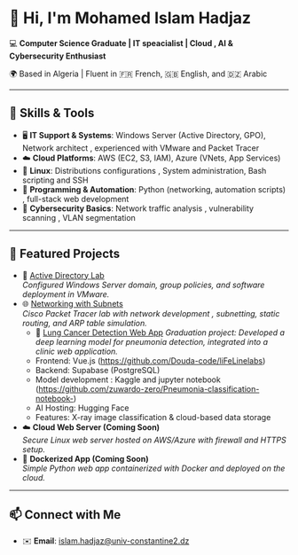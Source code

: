 # 👋 Hi, I'm Mohamed Islam Hadjaz  

💻 **Computer Science Graduate | IT speacialist | Cloud , AI & Cybersecurity Enthusiast**  

🌍 Based in Algeria | Fluent in 🇫🇷 French, 🇬🇧 English, and 🇩🇿 Arabic  

---

## 🔧 Skills & Tools
- 🖥️ **IT Support & Systems**: Windows Server (Active Directory, GPO), Network architect , experienced with VMware and Packet Tracer  
- ☁️ **Cloud Platforms**: AWS (EC2, S3, IAM), Azure (VNets, App Services)  
- 🐧 **Linux**: Distributions configurations , System administration, Bash scripting and SSH
- 🐍 **Programming & Automation**: Python (networking, automation scripts) , full-stack web development
- 🔐 **Cybersecurity Basics**: Network traffic analysis , vulnerability scanning , VLAN segmentation 

---

## 📂 Featured Projects
- 📡 [Active Directory Lab](https://github.com/zuwardo-zero/Active-directory-experimentations-with-VMware)  
  *Configured Windows Server domain, group policies, and software deployment in VMware.*  
- 🌐 [Networking with Subnets](https://github.com/zuwardo-zero/Network-segmentation-and-static-configuration--cisco-packet-tracer-)  
  *Cisco Packet Tracer lab with network development , subnetting, static routing, and ARP table simulation.*
  - 🧠 [Lung Cancer Detection Web App](https://drive.google.com/file/d/13JuANtdw2-UmjQEOzLfMAWbr46ydOVwO/view?usp=sharing) 
  *Graduation project: Developed a deep learning model for pneumonia detection, integrated into a clinic web application.*  
  - Frontend: Vue.js  (https://github.com/Douda-code/liFeLinelabs)
  - Backend: Supabase (PostgreSQL)
  - Model development : Kaggle and jupyter notebook (https://github.com/zuwardo-zero/Pneumonia-classification-notebook-)
  - AI Hosting: Hugging Face  
  - Features: X-ray image classification & cloud-based data storage
- ☁️ **Cloud Web Server (Coming Soon)**  
  *Secure Linux web server hosted on AWS/Azure with firewall and HTTPS setup.*  
- 🐳 **Dockerized App (Coming Soon)**  
  *Simple Python web app containerized with Docker and deployed on the cloud.*  

---

## 📫 Connect with Me
- ✉️ **Email**: islam.hadjaz@univ-constantine2.dz  
